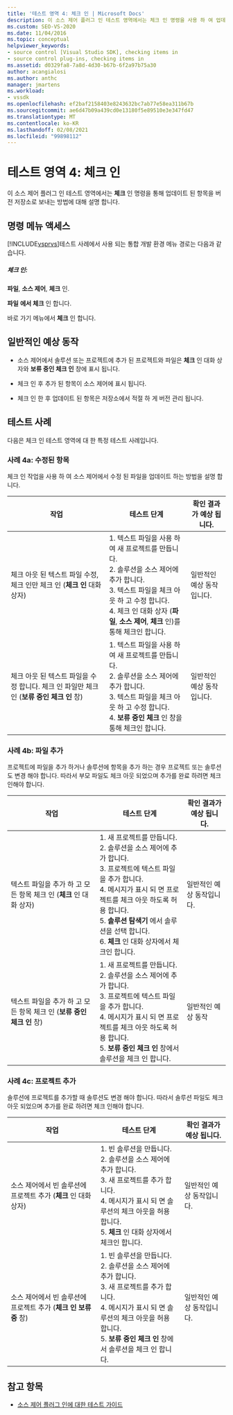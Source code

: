 ```yaml
---
title: '테스트 영역 4: 체크 인 | Microsoft Docs'
description: 이 소스 제어 플러그 인 테스트 영역에서는 체크 인 명령을 사용 하 여 업데이트 된 항목을 버전 저장소에 전송 하는 방법을 설명 합니다.
ms.custom: SEO-VS-2020
ms.date: 11/04/2016
ms.topic: conceptual
helpviewer_keywords:
- source control [Visual Studio SDK], checking items in
- source control plug-ins, checking items in
ms.assetid: d0329fa8-7a8d-4d30-b67b-6f2a97b75a30
author: acangialosi
ms.author: anthc
manager: jmartens
ms.workload:
- vssdk
ms.openlocfilehash: ef2baf2158403e8243632bc7ab77e58ea311b67b
ms.sourcegitcommit: ae6d47b09a439cd0e13180f5e89510e3e347fd47
ms.translationtype: MT
ms.contentlocale: ko-KR
ms.lasthandoff: 02/08/2021
ms.locfileid: "99898112"
---
```

# <a name="test-area-4-check-in"></a>테스트 영역 4: 체크 인
이 소스 제어 플러그 인 테스트 영역에서는 **체크** 인 명령을 통해 업데이트 된 항목을 버전 저장소로 보내는 방법에 대해 설명 합니다.

## <a name="command-menu-access"></a>명령 메뉴 액세스
 [!INCLUDE[vsprvs](../../code-quality/includes/vsprvs_md.md)]테스트 사례에서 사용 되는 통합 개발 환경 메뉴 경로는 다음과 같습니다.

##### <a name="check-in"></a>체크 인:
 **파일**, **소스 제어**, **체크** 인.

 **파일** **에서 체크** 인 합니다.

 바로 가기 메뉴에서 **체크** 인 합니다.

## <a name="common-expected-behavior"></a>일반적인 예상 동작

- 소스 제어에서 솔루션 또는 프로젝트에 추가 된 프로젝트와 파일은 **체크** 인 대화 상자와 **보류 중인 체크 인** 창에 표시 됩니다.

- 체크 인 후 추가 된 항목이 소스 제어에 표시 됩니다.

- 체크 인 한 후 업데이트 된 항목은 저장소에서 적절 하 게 버전 관리 됩니다.

## <a name="test-cases"></a>테스트 사례
 다음은 체크 인 테스트 영역에 대 한 특정 테스트 사례입니다.

### <a name="case-4a-modified-items"></a>사례 4a: 수정된 항목
 체크 인 작업을 사용 하 여 소스 제어에서 수정 된 파일을 업데이트 하는 방법을 설명 합니다.

|작업|테스트 단계|확인 결과가 예상 됩니다.|
|------------|----------------|--------------------------------|
|체크 아웃 된 텍스트 파일 수정, 체크 인만 체크 인 (**체크 인** 대화 상자)|1. 텍스트 파일을 사용 하 여 새 프로젝트를 만듭니다.<br />2. 솔루션을 소스 제어에 추가 합니다.<br />3. 텍스트 파일을 체크 아웃 하 고 수정 합니다.<br />4. 체크 인 대화 상자 (**파일**, **소스 제어**, **체크** 인)를 통해 체크인 합니다.|일반적인 예상 동작입니다.|
|체크 아웃 된 텍스트 파일을 수정 합니다. 체크 인 파일만 체크 인 (**보류 중인 체크 인** 창)|1. 텍스트 파일을 사용 하 여 새 프로젝트를 만듭니다.<br />2. 솔루션을 소스 제어에 추가 합니다.<br />3. 텍스트 파일을 체크 아웃 하 고 수정 합니다.<br />4. **보류 중인 체크** 인 창을 통해 체크인 합니다.|일반적인 예상 동작입니다.|

### <a name="case-4b-adding-files"></a>사례 4b: 파일 추가
 프로젝트에 파일을 추가 하거나 솔루션에 항목을 추가 하는 경우 프로젝트 또는 솔루션도 변경 해야 합니다. 따라서 부모 파일도 체크 아웃 되었으며 추가를 완료 하려면 체크 인해야 합니다.

|작업|테스트 단계|확인 결과가 예상 됩니다.|
|------------|----------------|--------------------------------|
|텍스트 파일을 추가 하 고 모든 항목 체크 인 (**체크** 인 대화 상자)|1. 새 프로젝트를 만듭니다.<br />2. 솔루션을 소스 제어에 추가 합니다.<br />3. 프로젝트에 텍스트 파일을 추가 합니다.<br />4. 메시지가 표시 되 면 프로젝트를 체크 아웃 하도록 허용 합니다.<br />5. **솔루션 탐색기** 에서 솔루션을 선택 합니다.<br />6. **체크** 인 대화 상자에서 체크인 합니다.|일반적인 예상 동작입니다.|
|텍스트 파일을 추가 하 고 모든 항목 체크 인 (**보류 중인 체크 인** 창)|1. 새 프로젝트를 만듭니다.<br />2. 솔루션을 소스 제어에 추가 합니다.<br />3. 프로젝트에 텍스트 파일을 추가 합니다.<br />4. 메시지가 표시 되 면 프로젝트를 체크 아웃 하도록 허용 합니다.<br />5. **보류 중인 체크 인** 창에서 솔루션을 체크 인 합니다.|일반적인 예상 동작|

### <a name="case-4c-adding-projects"></a>사례 4c: 프로젝트 추가
 솔루션에 프로젝트를 추가할 때 솔루션도 변경 해야 합니다. 따라서 솔루션 파일도 체크 아웃 되었으며 추가를 완료 하려면 체크 인해야 합니다.

|작업|테스트 단계|확인 결과가 예상 됩니다.|
|------------|----------------|--------------------------------|
|소스 제어에서 빈 솔루션에 프로젝트 추가 (**체크** 인 대화 상자)|1. 빈 솔루션을 만듭니다.<br />2. 솔루션을 소스 제어에 추가 합니다.<br />3. 새 프로젝트를 추가 합니다.<br />4. 메시지가 표시 되 면 솔루션의 체크 아웃을 허용 합니다.<br />5. **체크** 인 대화 상자에서 체크인 합니다.|일반적인 예상 동작입니다.|
|소스 제어에서 빈 솔루션에 프로젝트 추가 (**체크 인 보류 중** 창)|1. 빈 솔루션을 만듭니다.<br />2. 솔루션을 소스 제어에 추가 합니다.<br />3. 새 프로젝트를 추가 합니다.<br />4. 메시지가 표시 되 면 솔루션의 체크 아웃을 허용 합니다.<br />5. **보류 중인 체크 인** 창에서 솔루션을 체크 인 합니다.|일반적인 예상 동작입니다.|

## <a name="see-also"></a>참고 항목
- [소스 제어 플러그 인에 대한 테스트 가이드](../../extensibility/internals/test-guide-for-source-control-plug-ins.md)
